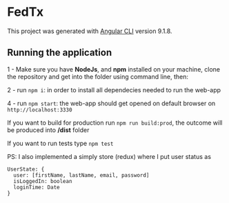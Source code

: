 # FedTx

This project was generated with [Angular CLI](https://github.com/angular/angular-cli) version 9.1.8.

## Running the application

1 - Make sure you have **NodeJs**, and **npm** installed on your machine, clone the repository and get into the folder using command line, then:

2 - run `npm i`: in order to install all dependecies needed to run the web-app

4 - run `npm start`: the web-app should get opened on default browser on `http://localhost:3330`

If you want to build for production run `npm run build:prod`, the outcome will be produced into **/dist** folder

If you want to run tests type `npm test`

PS: I also implemented a simply store (redux) where I put user status as
```
UserState: {
  user: [firstName, lastName, email, password]
  isLoggedIn: boolean
  loginTime: Date
}
```
